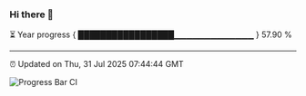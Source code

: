 ### Hi there 👋

⏳ Year progress { █████████████████▁▁▁▁▁▁▁▁▁▁▁▁▁ } 57.90 %

---

⏰ Updated on Thu, 31 Jul 2025 07:44:44 GMT

![Progress Bar CI](https://github.com/IshwaranRudhara/GIT-ACTION/workflows/Progress%20Bar%20CI/badge.svg)
